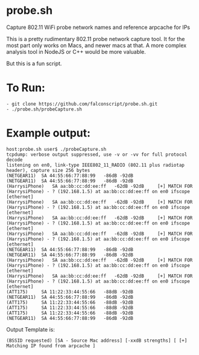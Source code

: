 # probe.sh
Capture 802.11 WiFi probe network names and reference arpcache for IPs

This is a pretty rudimentary 802.11 probe network capture tool. It for the most part only works on Macs, and newer macs at that.
A more complex analysis tool in NodeJS or C++ would be more valuable.

But this is a fun script.

# To Run:
```
- git clone https://github.com/falconscript/probe.sh.git
- ./probe.sh/probeCapture.sh
```

# Example output:
```
host:probe.sh user$ ./probeCapture.sh 
tcpdump: verbose output suppressed, use -v or -vv for full protocol decode
listening on en0, link-type IEEE802_11_RADIO (802.11 plus radiotap header), capture size 256 bytes
(NETGEAR11)	 SA 44:55:66:77:88:99	-86dB -92dB
(NETGEAR11)	 SA 44:55:66:77:88:99	-86dB -92dB
(HarrysiPhone)	 SA aa:bb:cc:dd:ee:ff	-62dB -92dB	    [+] MATCH FOR (HarrysiPhone) - ? (192.168.1.5) at aa:bb:cc:dd:ee:ff on en0 ifscope [ethernet]
(HarrysiPhone)	 SA aa:bb:cc:dd:ee:ff	-62dB -92dB	    [+] MATCH FOR (HarrysiPhone) - ? (192.168.1.5) at aa:bb:cc:dd:ee:ff on en0 ifscope [ethernet]
(HarrysiPhone)	 SA aa:bb:cc:dd:ee:ff	-62dB -92dB	    [+] MATCH FOR (HarrysiPhone) - ? (192.168.1.5) at aa:bb:cc:dd:ee:ff on en0 ifscope [ethernet]
(HarrysiPhone)	 SA aa:bb:cc:dd:ee:ff	-62dB -92dB	    [+] MATCH FOR (HarrysiPhone) - ? (192.168.1.5) at aa:bb:cc:dd:ee:ff on en0 ifscope [ethernet]
(NETGEAR11)	 SA 44:55:66:77:88:99	-86dB -92dB
(NETGEAR11)	 SA 44:55:66:77:88:99	-86dB -92dB
(HarrysiPhone)	 SA aa:bb:cc:dd:ee:ff	-62dB -92dB	    [+] MATCH FOR (HarrysiPhone) - ? (192.168.1.5) at aa:bb:cc:dd:ee:ff on en0 ifscope [ethernet]
(HarrysiPhone)	 SA aa:bb:cc:dd:ee:ff	-62dB -92dB	    [+] MATCH FOR (HarrysiPhone) - ? (192.168.1.5) at aa:bb:cc:dd:ee:ff on en0 ifscope [ethernet]
(ATT175)	 SA 11:22:33:44:55:66	-88dB -92dB
(NETGEAR11)	 SA 44:55:66:77:88:99	-86dB -92dB
(ATT175)	 SA 11:22:33:44:55:66	-88dB -92dB
(ATT175)	 SA 11:22:33:44:55:66	-88dB -92dB
(ATT175)	 SA 11:22:33:44:55:66	-88dB -92dB
(NETGEAR11)	 SA 44:55:66:77:88:99	-86dB -92dB
```

Output Template is:

```(BSSID requested) [SA - Source Mac address] [-xxdB strengths] [ [+] Matching IP found from arpcache ]```
